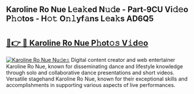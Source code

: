 ## Karoline Ro Nue L𝚎a𝚔ed N𝚞𝚍e - Part-9CU Vi𝚍𝚎o P𝚑𝚘tos - H𝚘𝚝 O𝚗𝚕yf𝚊ns L𝚎a𝚔s AD6Q5

# <h2><a href="http://kf5y8w.oniu.top/?m=Karoline+Ro+Nue">🔗👉 🔴 Karoline Ro Nue P𝚑ot𝚘𝚜 V𝚒d𝚎o</a></h2>

[![Karoline Ro Nue Nu𝚍e𝚜](https://i.imgur.com/0qMVB7G.gif)](http://kf5y8w.oniu.top/?m=Karoline+Ro+Nue)
Digital content creator and web entertainer Karoline Ro Nue, known for disseminating dance and lifestyle knowledge through solo and collaborative dance presentations and short videos. Versatile stagehand Karoline Ro Nue, known for their exceptional skills and accomplishments in supporting various aspects of live performances.  

